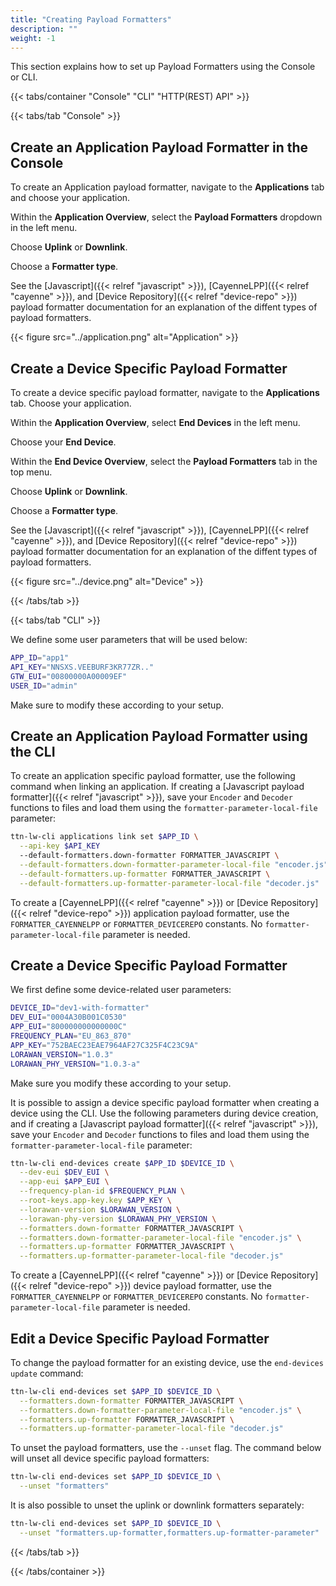 ```yaml
---
title: "Creating Payload Formatters"
description: ""
weight: -1
---
```


This section explains how to set up Payload Formatters using the Console or CLI.

<!--more-->

{{< tabs/container "Console" "CLI" "HTTP(REST) API" >}}

{{< tabs/tab "Console" >}}

## Create an Application Payload Formatter in the Console

To create an Application payload formatter, navigate to the **Applications** tab and choose your application.

Within the **Application Overview**, select the **Payload Formatters** dropdown in the left menu.

Choose **Uplink** or **Downlink**.

Choose a **Formatter type**.

See the [Javascript]({{< relref "javascript" >}}), [CayenneLPP]({{< relref "cayenne" >}}), and [Device Repository]({{< relref "device-repo" >}}) payload formatter documentation for an explanation of the diffent types of payload formatters.

{{< figure src="../application.png" alt="Application" >}}

## Create a Device Specific Payload Formatter

To create a device specific payload formatter, navigate to the **Applications** tab. Choose your application.

Within the **Application Overview**, select **End Devices** in the left menu.

Choose your **End Device**.

Within the **End Device Overview**, select the **Payload Formatters** tab in the top menu.

Choose **Uplink** or **Downlink**.

Choose a **Formatter type**.

See the [Javascript]({{< relref "javascript" >}}), [CayenneLPP]({{< relref "cayenne" >}}), and [Device Repository]({{< relref "device-repo" >}}) payload formatter documentation for an explanation of the diffent types of payload formatters.

{{< figure src="../device.png" alt="Device" >}}

{{< /tabs/tab >}}

{{< tabs/tab "CLI" >}}

We define some user parameters that will be used below:

```bash
APP_ID="app1"
API_KEY="NNSXS.VEEBURF3KR77ZR.."
GTW_EUI="00800000A00009EF"
USER_ID="admin"
```

Make sure to modify these according to your setup.

## Create an Application Payload Formatter using the CLI

To create an application specific payload formatter, use the following command when linking an application. If creating a [Javascript payload formatter]({{< relref "javascript" >}}), save your `Encoder` and `Decoder` functions to files and load them using the `formatter-parameter-local-file` parameter:

```bash
ttn-lw-cli applications link set $APP_ID \
  --api-key $API_KEY
  --default-formatters.down-formatter FORMATTER_JAVASCRIPT \
  --default-formatters.down-formatter-parameter-local-file "encoder.js" \
  --default-formatters.up-formatter FORMATTER_JAVASCRIPT \
  --default-formatters.up-formatter-parameter-local-file "decoder.js"
```

To create a [CayenneLPP]({{< relref "cayenne" >}}) or [Device Repository]({{< relref "device-repo" >}}) application payload formatter, use the `FORMATTER_CAYENNELPP` or `FORMATTER_DEVICEREPO` constants. No `formatter-parameter-local-file` parameter is needed.

## Create a Device Specific Payload Formatter

We first define some device-related user parameters:

```bash
DEVICE_ID="dev1-with-formatter"
DEV_EUI="0004A30B001C0530"
APP_EUI="800000000000000C"
FREQUENCY_PLAN="EU_863_870"
APP_KEY="752BAEC23EAE7964AF27C325F4C23C9A"
LORAWAN_VERSION="1.0.3"
LORAWAN_PHY_VERSION="1.0.3-a"
```

Make sure you modify these according to your setup.

It is possible to assign a device specific payload formatter when creating a device using the CLI. Use the following parameters during device creation, and if creating a [Javascript payload formatter]({{< relref "javascript" >}}), save your `Encoder` and `Decoder` functions to files and load them using the `formatter-parameter-local-file` parameter:

```bash
ttn-lw-cli end-devices create $APP_ID $DEVICE_ID \
  --dev-eui $DEV_EUI \
  --app-eui $APP_EUI \
  --frequency-plan-id $FREQUENCY_PLAN \
  --root-keys.app-key.key $APP_KEY \
  --lorawan-version $LORAWAN_VERSION \
  --lorawan-phy-version $LORAWAN_PHY_VERSION \
  --formatters.down-formatter FORMATTER_JAVASCRIPT \
  --formatters.down-formatter-parameter-local-file "encoder.js" \
  --formatters.up-formatter FORMATTER_JAVASCRIPT \
  --formatters.up-formatter-parameter-local-file "decoder.js"
```

To create a [CayenneLPP]({{< relref "cayenne" >}}) or [Device Repository]({{< relref "device-repo" >}}) device payload formatter, use the `FORMATTER_CAYENNELPP` or `FORMATTER_DEVICEREPO` constants. No `formatter-parameter-local-file` parameter is needed.

## Edit a Device Specific Payload Formatter

To change the payload formatter for an existing device, use the `end-devices update` command:

```bash
ttn-lw-cli end-devices set $APP_ID $DEVICE_ID \
  --formatters.down-formatter FORMATTER_JAVASCRIPT \
  --formatters.down-formatter-parameter-local-file "encoder.js" \
  --formatters.up-formatter FORMATTER_JAVASCRIPT \
  --formatters.up-formatter-parameter-local-file "decoder.js"
```

To unset the payload formatters, use the `--unset` flag. The command below will unset all device specific payload formatters:

```bash
ttn-lw-cli end-devices set $APP_ID $DEVICE_ID \
  --unset "formatters"
```

It is also possible to unset the uplink or downlink formatters separately:

```bash
ttn-lw-cli end-devices set $APP_ID $DEVICE_ID \
  --unset "formatters.up-formatter,formatters.up-formatter-parameter"
```

{{< /tabs/tab >}}

{{< /tabs/container >}}

